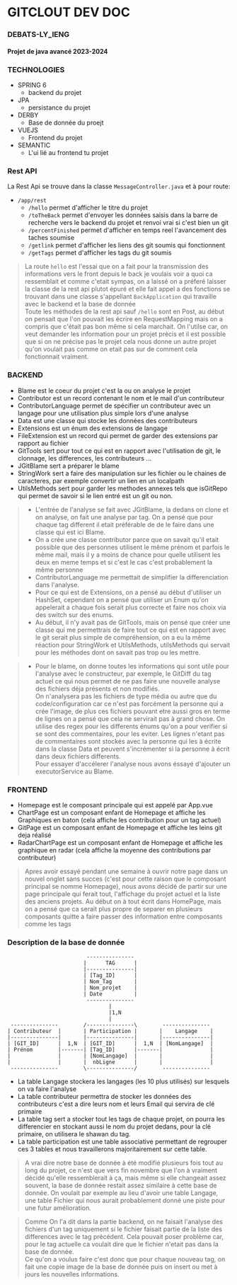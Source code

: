 # GITCLOUT DEV DOC
### DEBATS-LY_IENG
#### Projet de java avancé 2023-2024
### TECHNOLOGIES
- SPRING 6 
   - backend du projet
- JPA
   - persistance du projet
- DERBY
   - Base de donnée du proejt
- VUEJS
   - Frontend du projet 
- SEMANTIC
   - L'ui lié au frontend tu projet

### Rest API
La Rest Api se trouve dans la classe  ``MessageController.java`` et à pour route:
 - ``/app/rest``
   - ``/hello``  permet d'afficher le titre du projet
   - ``/toTheBack`` permet d'envoyer les données saisis dans la barre de recherche vers le backend du projet et renvoi vrai si c'est bien un git
   - ``/percentFinished`` permet d'afficher en temps reel l'avancement des taches soumise
   - ``/getlink`` permet d'afficher les liens des git soumis qui fonctionnent 
   - ``/getTags`` permet d'afficher les tags du git soumis

> La route ``hello`` est l'essai que on a fait pour la transmission des informations vers le front depuis le back je voulais voir a quoi ca ressemblait et comme c'etait sympas, on a laissé
on a préferé laisser la classe de la rest api plutot épuré et elle fait appel a des fonctions se trouvant dans une classe s'appellant ``BackApplication`` qui travaille avec le backend et la base de donnée<br>
> Toute les méthodes de la rest api sauf ``/hello`` sont en Post, au début on pensait que l'on pouvait les écrire en RequestMapping mais on a compris que c'était pas bon même si cela marchait. On l'utilse car, on veut demander les information pour un projet précis et il est possible que si on ne précise pas le projet cela nous donne un autre projet qu'on voulait pas comme on etait pas sur de comment cela fonctionnait vraiment.

### BACKEND
   - Blame est le coeur du projet c'est la ou on analyse le projet
   - Contributor est un record contenant le nom et le mail d'un contributeur
   - ContributorLanguage permet de spécifier un contributeur avec un langage pour une utilisation plus simple lors d'une analyse
   - Data est une classe qui stocke les données des contributeurs
   - Extensions est un énum des extensions de langage
   - FileExtension est un record qui permet de garder des extensions par rapport au fichier
   - GitTools sert pour tout ce qui est en rapport avec l'utilisation de git, le clonnage, les differences, les contributeurs ...
   - JGitBlame sert a préparer le blame
   - StringWork sert a faire des manipulation sur les fichier ou le chaines de caracteres, par exemple convertir un lien en un localpath
   - UtilsMethods sert pour garder les methodes annexes tels que isGitRepo qui permet de savoir si le lien entré est un git ou non.

   > - L'entrée de l'analyse se fait avec JGitBlame, la dedans on clone et on analyse, on fait une analyse par tag. On a pensé que pour chaque tag different il etait préférable de de le faire dans une classe qui est ici Blame.
   > - On a crée une classe contributor parce que on savait qu'il etait possible que des personnes utilisent le même prénom et parfois le même mail, mais il y a moins de chance pour quelle utilisent les deux en meme temps et si c'est le cas c'est probablement la même personne
   > - ContributorLanguage me permettait de simplifier la differenciation dans l'analyse.
   > - Pour ce qui est de Extensions, on a pensé au début d'utiliser un HashSet, cependant on a pensé que utiliser un Enum qu'on appelerait a chaque fois serait plus correcte et faire nos choix via des switch sur des enums.
   > - Au début, il n'y avait pas de GitTools, mais on pensé que créer une classe qui me permettrais de faire tout ce qui est en rapport avec le git serait plus simple de compréhension, on a eu la même réaction pour StringWork et UtilsMethods, utilsMethods qui servait pour les méthodes dont on savait pas trop ou les mettre.

   > - Pour le blame, on donne toutes les informations qui sont utile pour l'analyse avec le constructeur, par exemple, le GitDiff du tag actuel ce qui nous permet de ne pas faire une nouvelle analyse des fichiers déja présents et non modifiés.<br> 
   On n'analysera pas les fichiers de type média ou autre que du code/configuration car ce n'est pas forcément la personne qui a crée l'image, de plus ces fichiers pouvant etre aussi gros en terme de lignes on a pensé que cela ne servirait pas à grand chose.
   On utilise des regex pour les differents énums qu'on a pour verifier si se sont des commentaires, pour les eviter. Les lignes n'etant pas de commentaires sont stockés avec la personne qui les à écrite dans la classe Data et peuvent s'incrémenter si la personne à écrit dans deux fichiers differents.<br>
   Pour essayer d'accélerer l'analyse nous avons éssayé d'ajouter un executorService au Blame.

### FRONTEND
   -  Homepage est le composant principale qui est appelé par App.vue
   -  ChartPage est un composant enfant de Homepage et affiche les Graphiques en baton (cela affiche les contribution pour un tag actuel)
   -  GitPage est un composant enfant de Homepage et affiche les leins git deja réalisé
   -  RadarChartPage est un composant enfant de Homepage et affiche les graphique en radar (cela affiche la moyenne des contributions par contributeur)
> Apres avoir essayé pendant une semaine à ouvrir notre page dans un nouvel onglet sans succes (c'est pour cette raison que le composant principal se nomme Homepage), nous avons décidé de partir sur une page principale qui ferait tout, l'affichage du projet actuel et la liste des anciens projets.
> Au début on à tout écrit dans HomePage, mais on a pensé que ca serait plus propre de separer en plusieurs composants quitte a faire passer des information entre composants comme les tags



### Description de la base de donnée
```
                         ---------------
                        |      TAG      |
                        |---------------|
                        | [Tag_ID]      |
                        | Nom_Tag       |
                        | Nom_projet    |
                        | Date          |
                         ---------------
                                |
                                |1,N
                                |
 ---------------        /---------------\        ---------------
| Contributeur  |       | Participation |       |    Langage    |
|---------------|       |---------------|       |---------------|
| [GIT_ID]      |  1,N  | [GIT_ID]      |  1,N  | [NomLangage]  |
| Prénom        |-------| [Tag_ID]      |-------|               |
|               |       | [NomLangage]  |       |               |
|               |       |  nbLigne      |       |               |
 ---------------        \---------------/        ---------------
```
 - La table Langage stockera les langages (les 10 plus utilisés) sur lesquels on va faire l'analyse
 - La table contributeur permettra de stocker les données des contributeurs c'est a dire leurs nom et leurs Email qui servira de clé primaire
 - La table tag sert a stocker tout les tags de chaque projet, on pourra les differencier en stockant aussi le nom du projet dedans, pour la clé primaire, on utilisera le shawan du tag.
 - La table participation est une table associative permettant de regrouper ces 3 tables et nous travaillerons majoritairement sur cette table.

> A vrai dire notre base de donnée à été modifié plusieurs fois tout au long du projet, ce n'est que vers fin novembre que l'on à vraiment décidé qu'elle ressemblerait à ça, mais même si elle changeait assez souvent, la base de donnée restait assez similaire à cette base de donnée.
> On voulait par exemple au lieu d'avoir une table Langage, une table Fichier qui nous aurait probablement donné une piste pour une futur amélioration.

> Comme On l'a dit dans la partie backend, on ne faisait l'analyse des fichiers d'un tag uniquement si le fichier faisait partie de la liste des differences avec le tag précédent. Cela pouvait poser problème car, pour le tag actuelle ca voulait dire que le fichier n'etait pas dans la base de donnée.<br>
> Ce qu'on a voulus faire c'est donc que pour chaque nouveau tag, on fait une copie image de la base de donnée puis on insert ou met à jours les nouvelles informations.